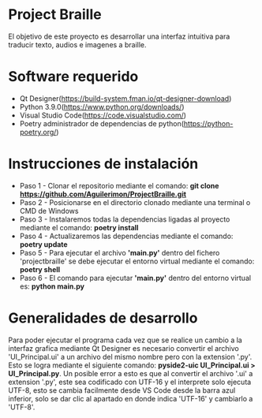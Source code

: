# Project Braille
El objetivo de este proyecto es desarrollar una interfaz intuitiva para traducir texto, audios e imagenes a braille.

# Software requerido
- Qt Designer(https://build-system.fman.io/qt-designer-download)
- Python 3.9.0(https://www.python.org/downloads/)
- Visual Studio Code(https://code.visualstudio.com/)
- Poetry administrador de dependencias de python(https://python-poetry.org/)

# Instrucciones de instalación
- Paso 1 - Clonar el repositorio mediante el comando: **git clone https://github.com/Aguilerimon/ProjectBraille.git**
- Paso 2 - Posicionarse en el directorio clonado mediante una terminal o CMD de Windows
- Paso 3 - Instalaremos todas la dependencias ligadas al proyecto mediante el comando: **poetry install**
- Paso 4 - Actualizaremos las dependencias mediante el comando: **poetry update**
- Paso 5 - Para ejecutar el archivo **'main.py'** dentro del fichero 'projectbraille' se debe ejecutar el entorno virtual mediante el comando: **poetry shell**
- Paso 6 - El comando para ejecutar **'main.py'** dentro del entorno virtual es: **python main.py**

# Generalidades de desarrollo
Para poder ejecutar el programa cada vez que se realice un cambio a la interfaz grafica mediante Qt Designer es necesario convertir el archivo 'UI_Principal.ui' a un archivo del mismo nombre pero con la extension '.py'. Esto se logra mediante el siguiente comando: **pyside2-uic UI_Principal.ui > UI_Principal.py**. Un posible error a esto es que al convertir el archivo '.ui' a extension '.py', este sea codificado con UTF-16 y el interprete solo ejecuta UTF-8, esto se cambia facilmente desde VS Code desde la barra azul inferior, solo se dar clic al apartado en donde indica 'UTF-16' y cambiarlo a 'UTF-8'.
